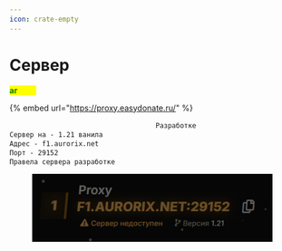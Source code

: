 ```yaml
---
icon: crate-empty
---
```


# Сервер

&#x20;                                                                             <mark style="color:green;">**аг**</mark><mark style="color:yellow;">**азин**</mark>

{% embed url="https://proxy.easydonate.ru/" %}

```
                                    Разработке
Сервер на - 1.21 ванила
Адрес - f1.aurorix.net
Порт - 29152
Правела сервера разработке
```



<figure><img src="../.gitbook/assets/2024-08-17_13-46-06.png" alt=""><figcaption></figcaption></figure>
